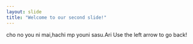 ```yaml
---
layout: slide
title: "Welcome to our second slide!"
---
```

cho no you ni mai,hachi mp youni sasu.Ari
Use the left arrow to go back!
